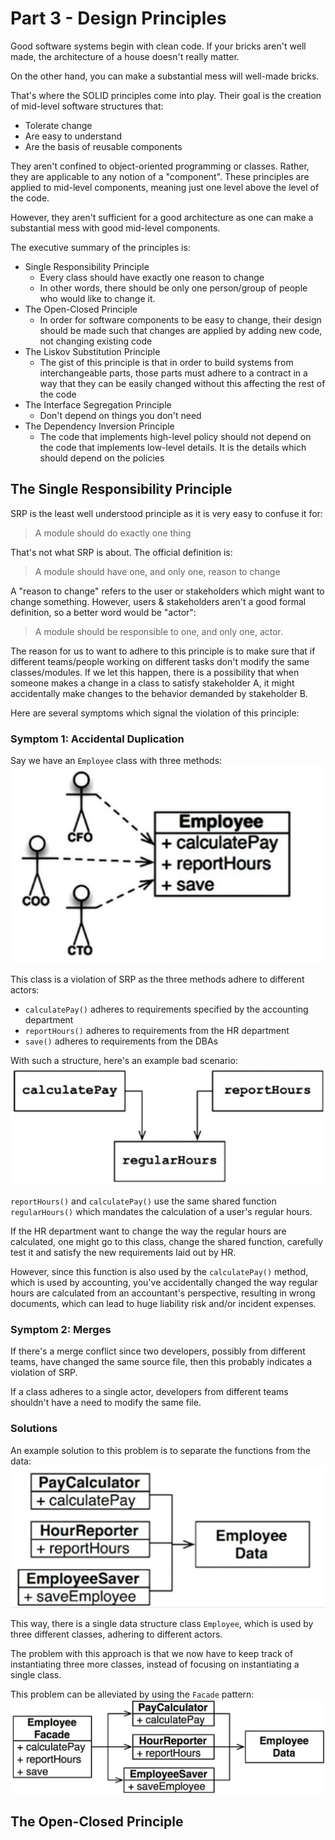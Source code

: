 # Part 3 - Design Principles

Good software systems begin with clean code. If your bricks aren't well made, the architecture of a house doesn't really matter.

On the other hand, you can make a substantial mess will well-made bricks.

That's where the SOLID principles come into play. Their goal is the creation of mid-level software structures that:
 * Tolerate change
 * Are easy to understand
 * Are the basis of reusable components

They aren't confined to object-oriented programming or classes. Rather, they are applicable to any notion of a "component".
These principles are applied to mid-level components, meaning just one level above the level of the code.

However, they aren't sufficient for a good architecture as one can make a substantial mess with good mid-level components.

The executive summary of the principles is:
 * Single Responsibility Principle
   * Every class should have exactly one reason to change
   * In other words, there should be only one person/group of people who would like to change it.
 * The Open-Closed Principle
   * In order for software components to be easy to change, their design should be made such that changes are applied by adding new code, not changing existing code
 * The Liskov Substitution Principle
   * The gist of this principle is that in order to build systems from interchangeable parts, those parts must adhere to a contract in a way that they can be easily changed without this affecting the rest of the code
 * The Interface Segregation Principle
   * Don't depend on things you don't need
 * The Dependency Inversion Principle
   * The code that implements high-level policy should not depend on the code that implements low-level details. It is the details which should depend on the policies

## The Single Responsibility Principle

SRP is the least well understood principle as it is very easy to confuse it for:
> A module should do exactly one thing

That's not what SRP is about. The official definition is:
> A module should have one, and only one, reason to change

A "reason to change" refers to the user or stakeholders which might want to change something.
However, users & stakeholders aren't a good formal definition, so a better word would be "actor":
> A module should be responsible to one, and only one, actor.

The reason for us to want to adhere to this principle is to make sure that if different teams/people working on different tasks don't modify the same classes/modules.
If we let this happen, there is a possibility that when someone makes a change in a class to satisfy stakeholder A, it might accidentally make changes to the behavior demanded by stakeholder B.

Here are several symptoms which signal the violation of this principle:

### Symptom 1: Accidental Duplication
Say we have an `Employee` class with three methods:
![Employee Class](images/employee-class.png)

This class is a violation of SRP as the three methods adhere to different actors:
 * `calculatePay()` adheres to requirements specified by the accounting department
 * `reportHours()` adheres to requirements from the HR department
 * `save()` adheres to requirements from the DBAs

With such a structure, here's an example bad scenario:
![Accidental Duplication](images/accidental-duplication.png)

`reportHours()` and `calculatePay()` use the same shared function `regularHours()` which mandates the calculation of a user's regular hours.

If the HR department want to change the way the regular hours are calculated, one might go to this class, change the shared function, carefully test it and satisfy the new requirements laid out by HR.

However, since this function is also used by the `calculatePay()` method, which is used by accounting, you've accidentally changed the way regular hours are calculated from an accountant's perspective, resulting in wrong documents, which can lead to huge liability risk and/or incident expenses.

### Symptom 2: Merges
If there's a merge conflict since two developers, possibly from different teams, have changed the same source file, then this probably indicates a violation of SRP.

If a class adheres to a single actor, developers from different teams shouldn't have a need to modify the same file.

### Solutions
An example solution to this problem is to separate the functions from the data:
![SRP Solution](images/srp-solution.png)

This way, there is a single data structure class `Employee`, which is used by three different classes, adhering to different actors.

The problem with this approach is that we now have to keep track of instantiating three more classes, instead of focusing on instantiating a single class.

This problem can be alleviated by using the `Facade` pattern:
![Employee Facade](images/employee-facade.png)

## The Open-Closed Principle
